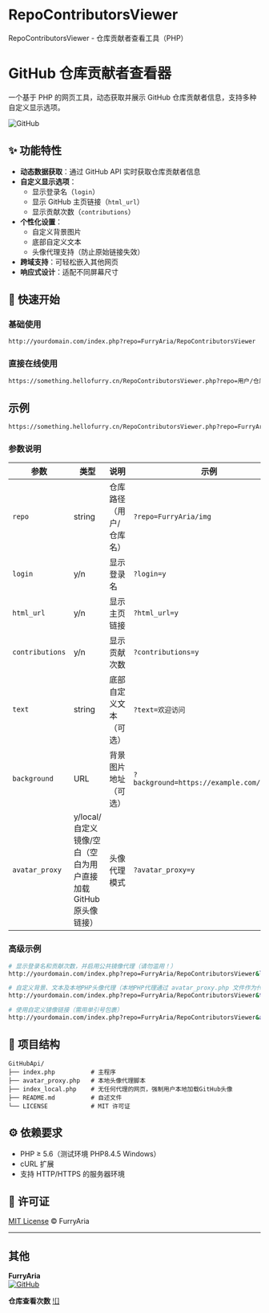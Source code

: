 # RepoContributorsViewer
RepoContributorsViewer - 仓库贡献者查看工具（PHP）

# GitHub 仓库贡献者查看器

一个基于 PHP 的网页工具，动态获取并展示 GitHub 仓库贡献者信息，支持多种自定义显示选项。

![GitHub](https://img.shields.io/badge/license-MIT-blue)

## ✨ 功能特性

- **动态数据获取**：通过 GitHub API 实时获取仓库贡献者信息
- **自定义显示选项**：
  - 显示登录名（`login`）
  - 显示 GitHub 主页链接（`html_url`）
  - 显示贡献次数（`contributions`）
- **个性化设置**：
  - 自定义背景图片
  - 底部自定义文本
  - 头像代理支持（防止原始链接失效）
- **跨域支持**：可轻松嵌入其他网页
- **响应式设计**：适配不同屏幕尺寸

## 🚀 快速开始

### 基础使用
```bash
http://yourdomain.com/index.php?repo=FurryAria/RepoContributorsViewer
```

### 直接在线使用
```bash
https://something.hellofurry.cn/RepoContributorsViewer.php?repo=用户/仓库名&login=y&html_url=y&contributions=y&text=RepoContributorsViewer%20-%20%E4%BB%93%E5%BA%93%E8%B4%A1%E7%8C%AE%E8%80%85%E6%9F%A5%E7%9C%8B%E5%B7%A5%E5%85%B7
```

## 示例
```bash
https://something.hellofurry.cn/RepoContributorsViewer.php?repo=FurryAria/RepoContributorsViewer&login=y&html_url=y&contributions=y&text=RepoContributorsViewer%20-%20%E4%BB%93%E5%BA%93%E8%B4%A1%E7%8C%AE%E8%80%85%E6%9F%A5%E7%9C%8B%E5%B7%A5%E5%85%B7
```

### 参数说明
| 参数 | 类型 | 说明 | 示例 |
|------|------|------|------|
| `repo` | string | 仓库路径（用户/仓库名） | `?repo=FurryAria/img` |
| `login` | y/n | 显示登录名 | `?login=y` |
| `html_url` | y/n | 显示主页链接 | `?html_url=y` |
| `contributions` | y/n | 显示贡献次数 | `?contributions=y` |
| `text` | string | 底部自定义文本（可选） | `?text=欢迎访问` |
| `background` | URL | 背景图片地址（可选） | `?background=https://example.com/bg.jpg` |
| `avatar_proxy` | y/local/自定义镜像/空白（空白为用户直接加载GitHub原头像链接） | 头像代理模式 | `?avatar_proxy=y` |

### 高级示例
```bash
# 显示登录名和贡献次数，并启用公共镜像代理（请勿滥用！）
http://yourdomain.com/index.php?repo=FurryAria/RepoContributorsViewer&login=y&contributions=y&avatar_proxy=y

# 自定义背景、文本及本地PHP头像代理（本地PHP代理通过 avatar_proxy.php 文件作为代理返回头像内容（注：如果大量请求且服务器禁止搭建镜像网站服务器可能会被封禁！）
http://yourdomain.com/index.php?repo=FurryAria/RepoContributorsViewer&text=RepoContributorsViewer - 仓库贡献者查看工具&background=https://example.com/space.jpg&avatar_proxy=local

# 使用自定义镜像链接（需用单引号包裹）
http://yourdomain.com/index.php?repo=FurryAria/RepoContributorsViewer&avatar_proxy='https://mirror.example.com/?'
```

## 📂 项目结构
```
GitHubApi/
├── index.php          # 主程序
├── avatar_proxy.php   # 本地头像代理脚本
├── index_local.php    # 无任何代理的网页，强制用户本地加载GitHub头像
├── README.md          # 自述文件
└── LICENSE            # MIT 许可证
```

## ⚙️ 依赖要求

- PHP ≥ 5.6（测试环境 PHP8.4.5 Windows）
- cURL 扩展
- 支持 HTTP/HTTPS 的服务器环境

## 📜 许可证

[MIT License](LICENSE) © FurryAria

---

## 其他

**FurryAria**  
[![GitHub](https://img.shields.io/badge/GitHub-Profile-blue)](https://github.com/FurryAria)

**仓库查看次数**
[![]](https://w.saobby.com/w/nivjzdhq)
